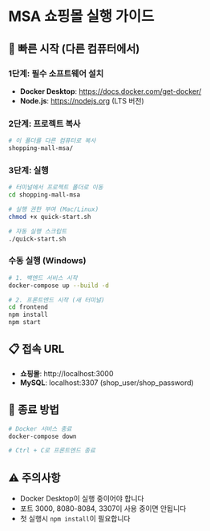 # MSA 쇼핑몰 실행 가이드

## 🚀 빠른 시작 (다른 컴퓨터에서)

### 1단계: 필수 소프트웨어 설치
- **Docker Desktop**: https://docs.docker.com/get-docker/
- **Node.js**: https://nodejs.org (LTS 버전)

### 2단계: 프로젝트 복사
```bash
# 이 폴더를 다른 컴퓨터로 복사
shopping-mall-msa/
```

### 3단계: 실행
```bash
# 터미널에서 프로젝트 폴더로 이동
cd shopping-mall-msa

# 실행 권한 부여 (Mac/Linux)
chmod +x quick-start.sh

# 자동 실행 스크립트
./quick-start.sh
```

### 수동 실행 (Windows)
```bash
# 1. 백엔드 서비스 시작
docker-compose up --build -d

# 2. 프론트엔드 시작 (새 터미널)
cd frontend
npm install
npm start
```

## 📋 접속 URL
- **쇼핑몰**: http://localhost:3000
- **MySQL**: localhost:3307 (shop_user/shop_password)

## 🛑 종료 방법
```bash
# Docker 서비스 종료
docker-compose down

# Ctrl + C로 프론트엔드 종료
```

## ⚠️ 주의사항
- Docker Desktop이 실행 중이어야 합니다
- 포트 3000, 8080-8084, 3307이 사용 중이면 안됩니다
- 첫 실행시 `npm install`이 필요합니다
